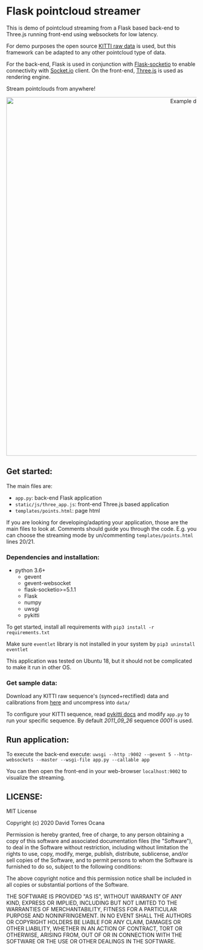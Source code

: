 # Flask pointcloud streamer

This is demo of pointcloud streaming from a Flask based back-end to Three.js running front-end using websockets for low latency.

For demo purposes the open source [KITTI raw data](http://www.cvlibs.net/datasets/kitti/raw_data.php) is used, but this framework can be adapted to any other pointcloud type of data.

For the back-end, Flask is used in conjunction with [Flask-socketio](https://flask-socketio.readthedocs.io/en/latest/) to enable connectivity with [Socket.io](https://socket.io/) client.
On the front-end, [Three.js](https://threejs.org/) is used as rendering engine.

Stream pointclouds from anywhere!
<p align="center">
  <img src="assets/demo.gif" alt="Example demo" width="950" />
</p>

## Get started:

The main files are:
* ```app.py```: back-end Flask application
* ```static/js/three_app.js```: front-end Three.js based application
* ```templates/points.html```: page html

If you are looking for developing/adapting your application, those are the main files to look at. Comments should guide you through the code. E.g. you can choose the streaming mode by un/commenting ```templates/points.html``` lines 20/21.

### Dependencies and installation:

* python 3.6+
    * gevent
    * gevent-websocket
    * flask-socketio>=5.1.1
    * Flask
    * numpy
    * uwsgi
    * pykitti

To get started, install all requirements with
```pip3 install -r requirements.txt```

Make sure ```eventlet``` library is not installed in your system by ```pip3 uninstall eventlet```

This application was tested on Ubuntu 18, but it should not be complicated to make it run in other OS.

### Get sample data:

Download any KITTI raw sequence's (synced+rectified) data and calibrations from [here](http://www.cvlibs.net/datasets/kitti/raw_data.php) and uncompress into ```data/```

To configure your KITTI sequence, read [pykitti docs](https://github.com/utiasSTARS/pykitti) and modify ```app.py``` to run your specific sequence. By default *2011_09_26* sequence *0001* is used.


## Run application:

To execute the back-end execute:
```uwsgi --http :9002 --gevent 5 --http-websockets --master --wsgi-file app.py --callable app```

You can then open the front-end in your web-browser ```localhost:9002``` to visualize the streaming.

## LICENSE:
MIT License

Copyright (c) 2020 David Torres Ocana

Permission is hereby granted, free of charge, to any person obtaining a copy
of this software and associated documentation files (the "Software"), to deal
in the Software without restriction, including without limitation the rights
to use, copy, modify, merge, publish, distribute, sublicense, and/or sell
copies of the Software, and to permit persons to whom the Software is
furnished to do so, subject to the following conditions:

The above copyright notice and this permission notice shall be included in all
copies or substantial portions of the Software.

THE SOFTWARE IS PROVIDED "AS IS", WITHOUT WARRANTY OF ANY KIND, EXPRESS OR
IMPLIED, INCLUDING BUT NOT LIMITED TO THE WARRANTIES OF MERCHANTABILITY,
FITNESS FOR A PARTICULAR PURPOSE AND NONINFRINGEMENT. IN NO EVENT SHALL THE
AUTHORS OR COPYRIGHT HOLDERS BE LIABLE FOR ANY CLAIM, DAMAGES OR OTHER
LIABILITY, WHETHER IN AN ACTION OF CONTRACT, TORT OR OTHERWISE, ARISING FROM,
OUT OF OR IN CONNECTION WITH THE SOFTWARE OR THE USE OR OTHER DEALINGS IN THE
SOFTWARE.
